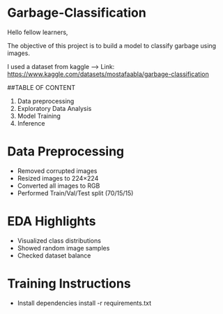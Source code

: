 # Garbage-Classification
Hello fellow learners, 

The objective of this project is to build a model to classify garbage using images.

I used a dataset from kaggle --> Link: https://www.kaggle.com/datasets/mostafaabla/garbage-classification

##TABLE OF CONTENT
1. Data preprocessing
2. Exploratory Data Analysis
3. Model Training
4. Inference

# Data Preprocessing
* Removed corrupted images
* Resized images to 224×224
* Converted all images to RGB
* Performed Train/Val/Test split (70/15/15)

# EDA Highlights
* Visualized class distributions
* Showed random image samples
* Checked dataset balance

# Training Instructions
* Install dependencies
  install -r requirements.txt
